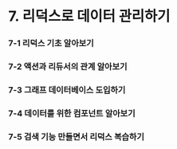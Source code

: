# 7. 리덕스로 데이터 관리하기

### 7-1 리덕스 기초 알아보기
### 7-2 액션과 리듀서의 관계 알아보기
### 7-3 그래프 데이터베이스 도입하기
### 7-4 데이터를 위한 컴포넌트 알아보기
### 7-5 검색 기능 만들면서 리덕스 복습하기